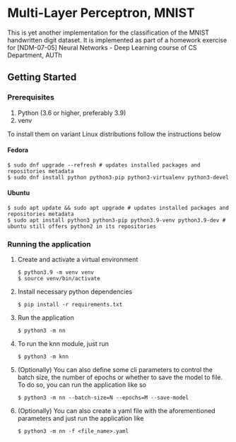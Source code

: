 # Multi-Layer Perceptron, MNIST
This is yet another implementation for the classification of the MNIST handwritten digit dataset.
It is implemented as part of a homework exercise for [NDM-07-05] Neural Networks - Deep Learning course
of CS Department, AUTh

## Getting Started

### Prerequisites
1. Python (3.6 or higher, preferably 3.9)
2. venv

To install them on variant Linux distributions follow the instructions below

#### Fedora
```shell
$ sudo dnf upgrade --refresh # updates installed packages and repositories metadata
$ sudo dnf install python python3-pip python3-virtualenv python3-devel
```

#### Ubuntu 
```shell
$ sudo apt update && sudo apt upgrade # updates installed packages and repositories metadata
$ sudo apt install python3 python3-pip python3.9-venv python3.9-dev # ubuntu still offers python2 in its repositories
```

### Running the application
1. Create and activate a virtual environment 
    ```shell
    $ python3.9 -m venv venv
    $ source venv/bin/activate
    ```
2. Install necessary python dependencies 
   ```shell
   $ pip install -r requirements.txt
    ```
3. Run the application 
    ```shell
   $ python3 -m nn
    ```
4. To run the knn module, just run 
   ```shell
   $ python3 -m knn
   ```
5. (Optionally) You can also define some cli parameters to control the batch size, the number of epochs 
or whether to save the model to file. To do so, you can run the application like so
   ```shell
   $ python3 -m nn --batch-size=N --epochs=M --save-model
   ```
6. (Optionally) You can also create a yaml file with the aforementioned parameters and just run the application like
   ```shell
   $ python3 -m nn -f <file_name>.yaml
   ```